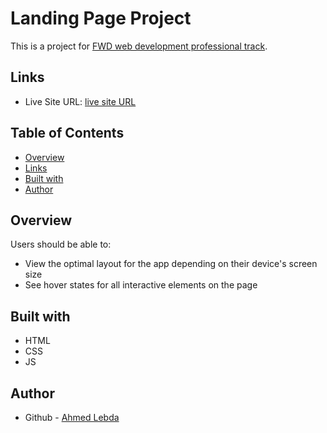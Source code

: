 # Landing Page Project

This is a project for [FWD web development professional track](https://egfwd.com/specializtion/web-development-professional/).

## Links

- Live Site URL: [live site URL](https://ahmedlebda.github.io/fwd-landing-page-project/)

## Table of Contents

- [Overview](#overview)
- [Links](#links)
- [Built with](#built-with)
- [Author](#author)

## Overview

Users should be able to:

- View the optimal layout for the app depending on their device's screen size
- See hover states for all interactive elements on the page

## Built with

- HTML
- CSS
- JS

## Author

- Github - [Ahmed Lebda](https://github.com/AhmedLebda)
